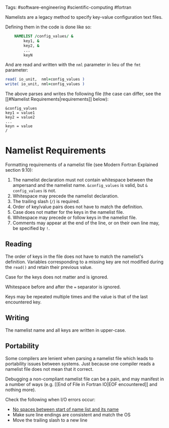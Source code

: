 Tags: #software-engineering #scientific-computing #fortran 

Namelists are a legacy method to specify key-value configuration text files.  

Defining them in the code is done like so:
```fortran
    NAMELIST /config_values/ &
        key1, &
        key2, &
        ...
        keyN
```

And are read and written with the `nml` parameter in lieu of the `fmt` parameter:
```fortran
read( io_unit,  nml=config_values )
write( io_unit, nml=config_values )
```

The above parses and writes the following file (the case can differ, see the [[#Namelist Requirements|requirements]] below):
```
&config_values
key1 = value1
key2 = value2
...
keyn = value
/
```

# Namelist Requirements
Formatting requirements of a namelist file (see Modern Fortran Explained section 9.10):
1. The namelist declaration must not contain whitespace between the ampersand and the namelist name.  `&config_values` is valid, but `& config_values` is not.
2. Whitespace may precede the namelist declaration.
3. The trailing slash (`/`) is required.
4. Order of key/value pairs does not have to match the definition.
5. Case does not matter for the keys in the namelist file.
6. Whitespace may precede or follow keys in the namelist file.
7. Comments may appear at the end of the line, or on their own line may, be specified by `!`.

## Reading
The order of keys in the file does not have to match the namelist's definition.  Variables corresponding to a missing key are not modified during the `read()` and retain their previous value.

Case for the keys does not matter and is ignored.

Whitespace before and after the `=` separator is ignored.

Keys may be repeated multiple times and the value is that of the last encountered key.

## Writing
The namelist name and all keys are written in upper-case.

## Portability
Some compilers are lenient when parsing a namelist file which leads to portability issues between systems.  Just because one compiler reads a namelist file does not mean that it correct.

Debugging a non-compliant namelist file can be a pain, and may manifest in a number of ways (e.g. [[End of File in Fortran IO|EOF encountered]] and nothing more).

Check the following when I/O errors occur:

- [No spaces between start of name list and its name](https://stackoverflow.com/questions/35758473/error-using-namelist-in-gfortran)
- Make sure line endings are consistent and match the OS
- Move the trailing slash to a new line